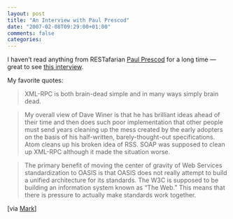 ```yaml
---
layout: post
title: "An Interview with Paul Prescod"
date: "2007-02-08T09:29:00+01:00"
comments: false
categories: 
---
```


<p>I haven&#8217;t read anything from RESTafarian <a href="http://www.prescod.net/">Paul Prescod</a> for a long time &#8212; great to see <a href="http://www.kintespace.com/rasx37.html">this interview</a>.</p>

<p>My favorite quotes:</p>

<blockquote>
<p>XML-RPC is both brain-dead simple and in many ways simply brain dead.</p>
</blockquote>

<p /><p></p>

<blockquote>
<p>My overall view of Dave Winer is that he has brilliant ideas ahead of their time and then does such poor implementation that other people must send years cleaning up the mess created by the early adopters on the basis of his half-written, barely-thought-out specifications. Atom cleans up his broken idea of RSS. SOAP was supposed to clean up XML-RPC although it made the situation worse. </p>
</blockquote>

<p /><p></p>

<blockquote>
<p>The primary benefit of moving the center of gravity of Web Services standardization to OASIS is that OASIS does not really attempt to build a unified architecture for its standards. The W3C is supposed to be building an information system known as &#8220;The Web.&#8221; This means that there is pressure to actually make standards work together.</p>
</blockquote>

<p>[via <a href="http://www.markbaker.ca/blog/2007/02/08/links-for-2007-02-08/">Mark</a>]</p>



